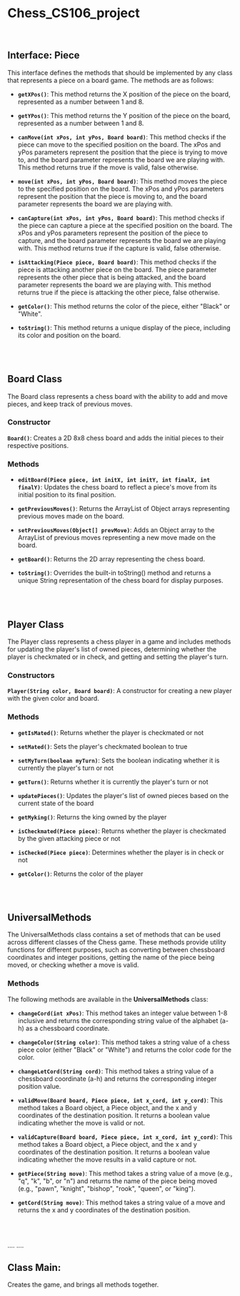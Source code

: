 # Chess_CS106_project

<br/>

## Interface: Piece

This interface defines the methods that should be implemented by any class that represents a piece on a board game. The methods are as follows:

- **`getXPos()`**: This method returns the X position of the piece on the board, represented as a number between 1 and 8.

- **`getYPos()`**: This method returns the Y position of the piece on the board, represented as a number between 1 and 8.

- **`canMove(int xPos, int yPos, Board board)`**: This method checks if the piece can move to the specified position on the board. The xPos and yPos parameters represent the position that the piece is trying to move to, and the board parameter represents the board we are playing with. This method returns true if the move is valid, false otherwise.

- **`move(int xPos, int yPos, Board board)`**: This method moves the piece to the specified position on the board. The xPos and yPos parameters represent the position that the piece is moving to, and the board parameter represents the board we are playing with.

- **`canCapture(int xPos, int yPos, Board board)`**: This method checks if the piece can capture a piece at the specified position on the board. The xPos and yPos parameters represent the position of the piece to capture, and the board parameter represents the board we are playing with. This method returns true if the capture is valid, false otherwise.

- **`isAttacking(Piece piece, Board board)`**: This method checks if the piece is attacking another piece on the board. The piece parameter represents the other piece that is being attacked, and the board parameter represents the board we are playing with. This method returns true if the piece is attacking the other piece, false otherwise.

- **`getColor()`**: This method returns the color of the piece, either "Black" or "White".

- **`toString()`**: This method returns a unique display of the piece, including its color and position on the board. 


<br/>
<br/>


## Board Class

The Board class represents a chess board with the ability to add and move pieces, and keep track of previous moves.

### Constructor

**`Board()`**: Creates a 2D 8x8 chess board and adds the initial pieces to their respective positions.

### Methods

- **`editBoard(Piece piece, int initX, int initY, int finalX, int finalY)`**: Updates the chess board to reflect a piece's move from its initial position to its final position.

- **`getPreviousMoves()`**: Returns the ArrayList of Object arrays representing previous moves made on the board.

- **`setPreviousMoves(Object[] prevMove)`**: Adds an Object array to the ArrayList of previous moves representing a new move made on the board.

- **`getBoard()`**: Returns the 2D array representing the chess board.

- **`toString()`**: Overrides the built-in toString() method and returns a unique String representation of the chess board for display purposes.



<br/>
<br/>




## Player Class

The Player class represents a chess player in a game and includes methods for updating the player's list of owned pieces, determining whether the player is checkmated or in check, and getting and setting the player's turn.

### Constructors
**`Player(String color, Board board)`**: A constructor for creating a new player with the given color and board.

### Methods

- **`getIsMated()`**: Returns whether the player is checkmated or not


- **`setMated()`**: Sets the player's checkmated boolean to true

- **`setMyTurn(boolean myTurn)`**: Sets the boolean indicating whether it is currently the player's turn or not

- **`getTurn()`**: Returns whether it is currently the player's turn or not

- **`updatePieces()`**: Updates the player's list of owned pieces based on the current state of the board

- **`getMyking()`**: Returns the king owned by the player

- **`isCheckmated(Piece piece)`**: Returns whether the player is checkmated by the given attacking piece or not

- **`isChecked(Piece piece)`**: Determines whether the player is in check or not

- **`getColor()`**: Returns the color of the player



<br/>
<br/>



## UniversalMethods

The UniversalMethods class contains a set of methods that can be used across different classes of the Chess game. These methods provide utility functions for different purposes, such as converting between chessboard coordinates and integer positions, getting the name of the piece being moved, or checking whether a move is valid.

### Methods

The following methods are available in the **UniversalMethods** class:

- **`changeCord(int xPos)`**: This method takes an integer value between 1-8 inclusive and returns the corresponding string value of the alphabet (a-h) as a chessboard coordinate.

- **`changeColor(String color)`**: This method takes a string value of a chess piece color (either "Black" or "White") and returns the color code for the color.

- **`changeLetCord(String cord)`**: This method takes a string value of a chessboard coordinate (a-h) and returns the corresponding integer position value.

- **`validMove(Board board, Piece piece, int x_cord, int y_cord)`**: This method takes a Board object, a Piece object, and the x and y coordinates of the destination position. It returns a boolean value indicating whether the move is valid or not.

- **`validCapture(Board board, Piece piece, int x_cord, int y_cord)`**: This method takes a Board object, a Piece object, and the x and y coordinates of the destination position. It returns a boolean value indicating whether the move results in a valid capture or not.

- **`getPiece(String move)`**: This method takes a string value of a move (e.g., "q", "k", "b", or "n") and returns the name of the piece being moved (e.g., "pawn", "knight", "bishop", "rook", "queen", or "king").

- **`getCord(String move)`**: This method takes a string value of a move and returns the x and y coordinates of the destination position.





<br/>
<br/>





....
....




## Class Main: 
Creates the game, and brings all methods together. 
